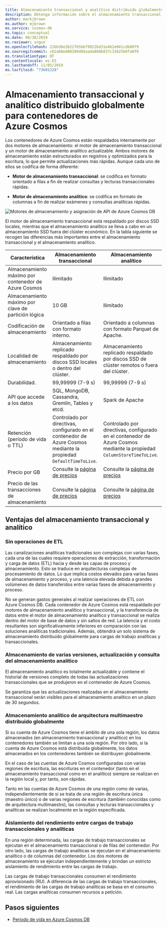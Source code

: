 ```yaml
---
title: Almacenamiento transaccional y analítico distribuido globalmente para contenedores de Azure Cosmos
description: Obtenga información sobre el almacenamiento transaccional y analítico y sus opciones de configuración para contenedores de Azure Cosmos.
author: markjbrown
ms.author: mjbrown
ms.service: cosmos-db
ms.topic: conceptual
ms.date: 09/30/2019
ms.reviewer: sngun
ms.openlocfilehash: 22bb36e3b22f65bbf9922bd31e4b2e041cdb8979
ms.sourcegitcommit: c62a68ed80289d0daada860b837c31625b0fa0f0
ms.translationtype: HT
ms.contentlocale: es-ES
ms.lasthandoff: 11/05/2019
ms.locfileid: "73601228"
---
```

# <a name="globally-distributed-transactional-and-analytical-storage-for-azure-cosmos-containers"></a>Almacenamiento transaccional y analítico distribuido globalmente para contenedores de Azure Cosmos

Los contenedores de Azure Cosmos están respaldados internamente por dos motores de almacenamiento: el motor de almacenamiento transaccional y un motor de almacenamiento analítico actualizable. Ambos motores de almacenamiento están estructurados en registros y optimizados para la escritura, lo que permite actualizaciones más rápidas. Aunque cada uno de ellos se codifica de forma diferente:

* **Motor de almacenamiento transaccional**: se codifica en formato orientado a filas a fin de realizar consultas y lecturas transaccionales rápidas.

* **Motor de almacenamiento analítico**: se codifica en formato de columnas a fin de realizar exámenes y consultas analíticas rápidas.

![Motores de almacenamiento y asignación de API de Azure Cosmos DB](./media/globally-distributed-transactional-analytical-storage/storage-engines-api-mapping.png)

El motor de almacenamiento transaccional está respaldado por discos SSD locales, mientras que el almacenamiento analítico se lleva a cabo en un almacenamiento SSD fuera del clúster económico. En la tabla siguiente se recogen las diferencias más importantes entre el almacenamiento transaccional y el almacenamiento analítico.


|Característica  |Almacenamiento transaccional  |Almacenamiento analítico |
|---------|---------|---------|
|Almacenamiento máximo por contenedor de Azure Cosmos |   Ilimitado      |    Ilimitado     |
|Almacenamiento máximo por clave de partición lógica   |   10 GB      |   Ilimitado      |
|Codificación de almacenamiento  |   Orientado a filas con formato interno.   |   Orientado a columnas con formato Parquet de Apache. |
|Localidad de almacenamiento |   Almacenamiento replicado respaldado por discos SSD locales o dentro del clúster. |  Almacenamiento replicado respaldado por discos SSD de clúster remotos o fuera del clúster.       |
|Durabilidad.  |    99,99999 (7-9 s)     |  99,99999 (7-9 s)       |
|API que accede a los datos  |   SQL, MongoDB, Cassandra, Gremlin, Tables y etcd.       | Spark de Apache         |
|Retención (período de vida o TTL)   |  Controlado por directivas, configurado en el contenedor de Azure Cosmos mediante la propiedad `DefaultTimeToLive`.       |   Controlado por directivas, configurado en el contenedor de Azure Cosmos mediante la propiedad `ColumnStoreTimeToLive`.      |
|Precio por GB    |   Consulte la [página de precios](https://azure.microsoft.com/pricing/details/cosmos-db/)     |   Consulte la [página de precios](https://azure.microsoft.com/pricing/details/cosmos-db/)        |
|Precio de las transacciones de almacenamiento    |  Consulte la [página de precios](https://azure.microsoft.com/pricing/details/cosmos-db/)         |   Consulte la [página de precios](https://azure.microsoft.com/pricing/details/cosmos-db/)        |

## <a name="benefits-of-transactional-and-analytical-storage"></a>Ventajas del almacenamiento transaccional y analítico

### <a name="no-etl-operations"></a>Sin operaciones de ETL

Las canalizaciones analíticas tradicionales son complejas con varias fases, cada una de las cuales requiere operaciones de extracción, transformación y carga de datos (ETL) hacia y desde las capas de proceso y almacenamiento. Esto se traduce en arquitecturas complejas de procesamiento de datos. Lo que implica costos elevados para varias fases de almacenamiento y proceso, y una latencia elevada debida a grandes volúmenes de datos transferidos entre varias fases de almacenamiento y proceso.  

No se generan gastos generales al realizar operaciones de ETL con Azure Cosmos DB. Cada contenedor de Azure Cosmos está respaldado por motores de almacenamiento analítico y transaccional, y la transferencia de datos entre el motor de almacenamiento analítico y transaccional se realiza dentro del motor de base de datos y sin saltos de red. La latencia y el costo resultantes son significativamente inferiores en comparación con las soluciones analíticas tradicionales. Además, obtendrá un solo sistema de almacenamiento distribuido globalmente para cargas de trabajo analíticas y transaccionales.  

### <a name="store-multiple-versions-update-and-query-the-analytical-storage"></a>Almacenamiento de varias versiones, actualización y consulta del almacenamiento analítico

El almacenamiento analítico es totalmente actualizable y contiene el historial de versiones completo de todas las actualizaciones transaccionales que se produjeron en el contenedor de Azure Cosmos.

Se garantiza que las actualizaciones realizadas en el almacenamiento transaccional serán visibles para el almacenamiento analítico en un plazo de 30 segundos. 

### <a name="globally-distributed-multi-master-analytical-storage"></a>Almacenamiento analítico de arquitectura multimaestro distribuido globalmente

Si su cuenta de Azure Cosmos tiene el ámbito de una sola región, los datos almacenados (en almacenamiento transaccional y analítico) en los contenedores también se limitan a una sola región. Por otro lado, si la cuenta de Azure Cosmos está distribuida globalmente, los datos almacenados en los contenedores también se distribuyen globalmente.

En el caso de las cuentas de Azure Cosmos configuradas con varias regiones de escritura, las escrituras en el contenedor (tanto en el almacenamiento transaccional como en el analítico) siempre se realizan en la región local y, por tanto, son rápidas.

Tanto en las cuentas de Azure Cosmos de una región como de varias, independientemente de si se trata de una región de escritura única (maestro único) o de varias regiones de escritura (también conocidas como de arquitectura multimaestro), las consultas y lecturas transaccionales y analíticas se realizan localmente en la región especificada.

### <a name="performance-isolation-between-transactional-and-analytical-workloads"></a>Aislamiento del rendimiento entre cargas de trabajo transaccionales y analíticas

En una región determinada, las cargas de trabajo transaccionales se ejecutan en el almacenamiento transaccional o de filas del contenedor. Por otro lado, las cargas de trabajo analíticas se ejecutan en el almacenamiento analítico o de columnas del contenedor. Los dos motores de almacenamiento se ejecutan independientemente y brindan un estricto aislamiento de rendimiento entre las cargas de trabajo.

Las cargas de trabajo transaccionales consumen el rendimiento aprovisionado (RU). A diferencia de las cargas de trabajo transaccionales, el rendimiento de las cargas de trabajo analíticas se basa en el consumo real. Las cargas analíticas consumen recursos a petición.

## <a name="next-steps"></a>Pasos siguientes

* [Período de vida en Azure Cosmos DB](time-to-live.md)

